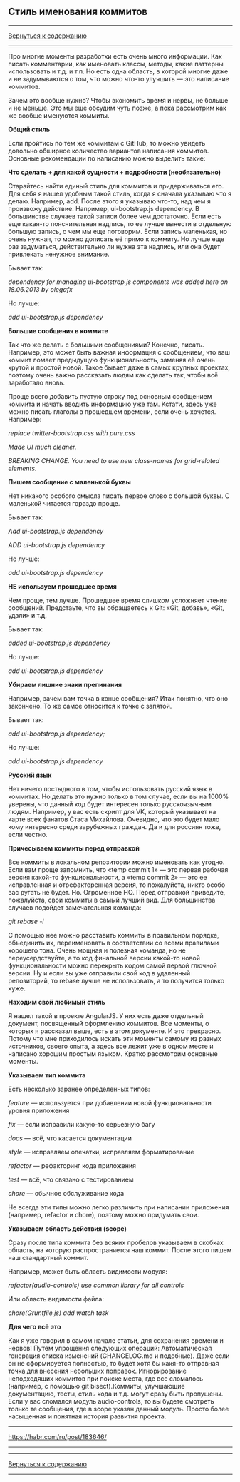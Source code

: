 ## Стиль именования коммитов

---

[Вернуться к содержанию](readme.md)

---

Про многие моменты разработки есть очень много информации. Как писать комментарии, как именовать классы, методы, какие паттерны использовать и т.д. и т.п. Но есть одна область, в которой многие даже и не задумываются о том, что можно что-то улучшить — это написание коммитов.

Зачем это вообще нужно? Чтобы экономить время и нервы, не больше и не меньше. Это мы еще обсудим чуть позже, а пока рассмотрим как же вообще именуются коммиты.

**Общий стиль**

Если пройтись по тем же коммитам с GitHub, то можно увидеть довольно обширное количество вариантов написания коммитов. Основные рекомендации по написанию можно выделить такие:

**Что сделать + для какой сущности + подробности (необязательно)**

Старайтесь найти единый стиль для коммитов и придерживаться его. Для себя я нашел удобным такой стиль, когда я сначала указываю что я делаю. Например, add. После этого я указываю что-то, над чем я произвожу действие. Например, ui-bootstrap.js dependency. В большинстве случаев такой записи более чем достаточно. Если есть еще какая-то пояснительная надпись, то ее лучше вынести в отдельную большую запись, о чем мы еще поговорим. Если запись маленькая, но очень нужная, то можно дописать её прямо к коммиту. Но лучше еще раз задуматься, действительно ли нужна эта надпись, или она будет привлекать ненужное внимание.

Бывает так:

*dependency for managing ui-bootstrap.js components was added here on 18.06.2013 by olegafx*

Но лучше:

*add ui-bootstrap.js dependency*

**Большие сообщения в коммите**

Так что же делать с большими сообщениями? Конечно, писать. Например, это может быть важная информация с сообщением, что ваш коммит ломает предыдущую функциональность, заменяя её очень крутой и простой новой. Такое бывает даже в самых крупных проектах, поэтому очень важно рассказать людям как сделать так, чтобы всё заработало вновь.

Проще всего добавить пустую строку под основным сообщением коммита и начать вводить информацию уже там. Кстати, здесь уже можно писать глаголы в прошедшем времени, если очень хочется. Например:

*replace twitter-bootstrap.css with pure.css*

*Made UI much cleaner.*

*BREAKING CHANGE. You need to use new class-names for grid-related elements.*

**Пишем сообщение с маленькой буквы**

Нет никакого особого смысла писать первое слово с большой буквы. С маленькой читается гораздо проще.

Бывает так:

*Add ui-bootstrap.js dependency*

*ADD ui-bootstrap.js dependency*

Но лучше:

*add ui-bootstrap.js dependency*

**НЕ используем прошедшее время**

Чем проще, тем лучше. Прошедшее время слишком усложняет чтение сообщений. Предстаьте, что вы обращаетесь к Git: «Git, добавь», «Git, удали» и т.д.

Бывает так:

*added ui-bootstrap.js dependency*

Но лучше:

*add ui-bootstrap.js dependency*

**Убираем лишние знаки препинания**

Например, зачем вам точка в конце сообщения? Итак понятно, что оно закончено. То же самое относится к точке с запятой.

Бывает так:

*add ui-bootstrap.js dependency;*

Но лучше:

*add ui-bootstrap.js dependency*

**Русский язык**

Нет ничего постыдного в том, чтобы использовать русский язык в коммитах. Но делать это нужно только в том случае, если вы на 1000% уверены, что данный код будет интересен только русскоязычным людям. Например, у вас есть скрипт для VK, который указывает на карте всех фанатов Стаса Михайлова. Очевидно, что это будет мало кому интересно среди зарубежных граждан. Да и для россиян тоже, если честно.

**Причесываем коммиты перед отправкой**

Все коммиты в локальном репозитории можно именовать как угодно. Если вам проще запомнить, что «temp commit 1» — это первая рабочая версия какой-то функциональности, а «temp commit 2» — это ее исправленная и отрефакторенная версия, то пожалуйста, никто особо вас ругать не будет. Но. Огроменное НО. Перед отправкой приведите, пожалуйста, свои коммиты в самый лучший вид. Для большинства случаев подойдет замечательная команда:

*git rebase -i*

С помощью нее можно расставить коммиты в правильном порядке, объединить их, переименовать в соответствии со всеми правилами хорошего тона. Очень мощная и полезная команда, но не переусердствуйте, а то код финальной версии какой-то новой функциональности можно перекрыть кодом самой первой глючной версии. Ну и если вы уже отправили свой код в удаленный репозиторий, то rebase лучше не использовать, а то получится только хуже.

**Находим свой любимый стиль**

Я нашел такой в проекте AngularJS. У них есть даже отдельный документ, посвященный оформлению коммитов. Все моменты, о которых я рассказал выше, есть в этом документе. И это прекрасно. Потому что мне приходилось искать эти моменты самому из разных источников, своего опыта, а здесь все лежит уже в одном месте и написано хорошим простым языком. Кратко рассмотрим основные моменты.

**Указываем тип коммита**

Есть несколько заранее определенных типов:

*feature* — используется при добавлении новой функциональности уровня приложения

*fix* — если исправили какую-то серьезную багу

*docs* — всё, что касается документации

*style* — исправляем опечатки, исправляем форматирование

*refactor* — рефакторинг кода приложения

*test* — всё, что связано с тестированием

*chore* — обычное обслуживание кода

Не всегда эти типы можно легко различить при написании приложения (например, refactor и chore), поэтому можно придумать свои.

**Указываем область действия (scope)**

Сразу после типа коммита без всяких пробелов указываем в скобках область, на которую распространяется наш коммит. После этого пишем наш стандартный коммит.

Например, может быть область видимости модуля:

*refactor(audio-controls) use common library for all controls*

Или область видимости файла:

*chore(Gruntfile.js) add watch task*

**Для чего всё это**

Как я уже говорил в самом начале статьи, для сохранения времени и нервов! Путём упрощения следующих операций:
Автоматическая генерация списка изменений (CHANGELOG.md и подобные). Даже если он не сформируется полностью, то будет хотя бы какя-то отправная точка для внесения небольших поправок.
Игнорирование неподходящих коммитов при поиске места, где все сломалось (например, с помощью git bisect).Коммиты, улучшающие документацию, тесты, стиль кода и т.д. могут сразу быть пропущены. Если у вас сломался модуль audio-controls, то вы будете смотреть только те сообщения, где в scope указан данный модуль.
Просто более насыщенная и понятная история развития проекта.

---

https://habr.com/ru/post/183646/

---

---

[Вернуться к содержанию](readme.md)

---

